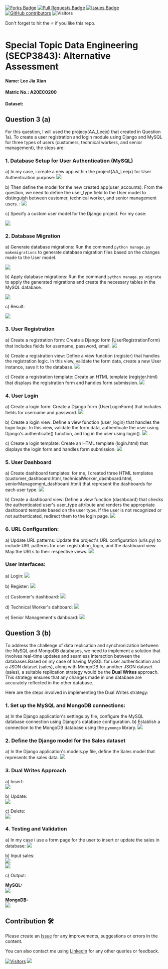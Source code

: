 
<a href="https://github.com/drshahizan/SECP3843/network/members"><img src="https://img.shields.io/github/forks/drshahizan/SECP3843" alt="Forks Badge"/></a>
<a href="https://github.com/drshahizan/SECP3843/pulls"><img src="https://img.shields.io/github/issues-pr/drshahizan/SECP3843" alt="Pull Requests Badge"/></a>
<a href="https://github.com/drshahizan/SECP3843/issues"><img src="https://img.shields.io/github/issues/drshahizan/SECP3843" alt="Issues Badge"/></a>
<a href="https://github.com/drshahizan/SECP3843/graphs/contributors"><img alt="GitHub contributors" src="https://img.shields.io/github/contributors/drshahizan/SECP3843?color=2b9348"></a>
![Visitors](https://api.visitorbadge.io/api/visitors?path=https%3A%2F%2Fgithub.com%2Fdrshahizan%2FSECP3843&labelColor=%23d9e3f0&countColor=%23697689&style=flat)

Don't forget to hit the :star: if you like this repo.

# Special Topic Data Engineering (SECP3843): Alternative Assessment

#### Name: Lee Jia Xian
#### Matric No.: A20EC0200
#### Dataset:

## Question 3 (a)
For this question, I will used the projecy(AA_Leejx) that created in Question 1a).
To create a user registration and login module using Django and MySQL for three types of users (customers, technical workers, and senior management), the steps are:

### 1. Database Setup for User Authentication (MySQL)
  a) In my case, i create a new app within the project(AA_Leejx) for User Authentication purpose:
  <img  src="./files/images/start1.JPG"></img>

  b) Then define the model for the new created app(user_accounts). From the question, we need to define the user_type field to the User model to distinguish between customer, technical worker, and senior management users. :
  <img  src="./files/images/model1.JPG"></img>

  c) Specify a custom user model for the Django project. For my case:
  
  <img  src="./files/images/model2.JPG"></img>

### 2. Database Migration
  a) Generate database migrations: Run the command `python manage.py makemigrations` to generate database migration files based on the changes made to the User model.
  
   <img  src="./files/images/manage1.JPG"></img>

  b) Apply database migrations: Run the command `python manage.py migrate` to apply the generated migrations and create the necessary tables in the MySQL database.
  
   <img  src="./files/images/maange2.JPG"></img>

  c) Result:

   <img  src="./files/images/manage3.JPG"></img>
  

### 3. User Registration
  a) Create a registration form: Create a Django form (UserRegistrationForm) that includes fields for username, password, email. 
     <img  src="./files/images/register1.JPG"></img>
     
  b) Create a registration view: Define a view function (register) that handles the registration logic. In this view, validate the form data, create a new User instance, save it to the database.
     <img  src="./files/images/register2.JPG"></img>
     
  c) Create a registration template: Create an HTML template (register.html) that displays the registration form and handles form submission.
     <img  src="./files/images/register3.JPG"></img>

### 4. User Login
  a) Create a login form: Create a Django form (UserLoginForm) that includes fields for username and password.
    <img  src="./files/images/login1.JPG"></img> 

  b) Create a login view: Define a view function (user_login) that handles the login logic. In this view, validate the form data, authenticate the user using Django's authenticate() function, and log in the user using login().
    <img  src="./files/images/login2.JPG"></img>

  c) Create a login template: Create an HTML template (login.html) that displays the login form and handles form submission.
    <img  src="./files/images/login3.JPG"></img>

### 5. User Dashboard
  a) Create dashboard templates: for me, I created three HTML templates (customer_dashboard.html, technicalWorker_dashboard.html, seniorManagement_dashboard.html) that represent the dashboards for each user type. 
     <img  src="./files/images/dashboard1.JPG"></img>

  b) Create a dashboard view: Define a view function (dashboard) that checks the authenticated user's user_type attribute and renders the appropriate dashboard template based on the user type. If the user is not recognized or not authenticated, redirect them to the login page.
    <img  src="./files/images/dashboard2.JPG"></img>

### 6. URL Configuration:
  a) Update URL patterns: Update the project's URL configuration (urls.py) to include URL patterns for user registration, login, and the dashboard view. Map the URLs to their respective views.
     <img  src="./files/images/url1.JPG"></img>

### User interfaces:
  a) Login:
     <img  src="./files/images/logini.JPG"></img>
     
  b) Register:
     <img  src="./files/images/registeri.JPG"></img>

  c) Customer's dashboard:
    <img  src="./files/images/dashboardc.JPG"></img>
    
  d) Technical Worker's dahboard:
     <img  src="./files/images/dashboardt.JPG"></img>

  e) Senior Management's dahboard:
     <img  src="./files/images/dashboards.JPG"></img>


## Question 3 (b)
To address the challenge of data replication and synchronization between the MySQL and MongoDB databases, we need to implement a solution that involves real-time updates and seamless interaction between the databases.Based on my case of having MySQL for user authentication and a JSON dataset (sales), along with MongoDB for another JSON dataset (sales), a suitable replication strategy would be the <b>Dual Writes </b> approach. This strategy ensures that any changes made in one database are accurately reflected in the other database.

Here are the steps involved in implementing the Dual Writes strategy: 

### 1. Set up the MySQL and MongoDB connections:
  a) In the Django application's settings.py file, configure the MySQL database connection using Django's database configuration.
  b) Establish a connection to the MongoDB database using the `pymongo` library.
    <img  src="./files/images/setting1.JPG"></img>

### 2. Define the Django model for the Sales dataset
  a) In the Django application's models.py file, define the Sales model that represents the sales data.
   <img  src="./files/images/design1.JPG"></img>

### 3. Dual Writes Approach
  a) Insert: <br>
     <img  src="./files/images/dual1.JPG"></img>

  b) Update: <br>
    <img  src="./files/images/dual2.JPG"></img>

  c) Delete: <br>
    <img  src="./files/images/dual3.JPG"></img>

### 4. Testing and Validation
  a) In my case i use a form page for the user to insert or update the sales in database:
     <img  src="./files/images/sale1.JPG"></img>
     
  b) Input sales: <br>
    <img  src="./files/images/sale2.JPG"></img> <br>
    <img  src="./files/images/sale3.JPG"></img>

  c) Output:

  <b>MySQL:</b> <br>
  <img  src="./files/images/sale4.JPG"></img>

  <b>MongoDB:</b> <br>
  <img  src="./files/images/sale5.JPG"></img>
  


  
  

## Contribution 🛠️
Please create an [Issue](https://github.com/drshahizan/special-topic-data-engineering/issues) for any improvements, suggestions or errors in the content.

You can also contact me using [Linkedin](https://www.linkedin.com/in/drshahizan/) for any other queries or feedback.

[![Visitors](https://api.visitorbadge.io/api/visitors?path=https%3A%2F%2Fgithub.com%2Fdrshahizan&labelColor=%23697689&countColor=%23555555&style=plastic)](https://visitorbadge.io/status?path=https%3A%2F%2Fgithub.com%2Fdrshahizan)
![](https://hit.yhype.me/github/profile?user_id=81284918)



